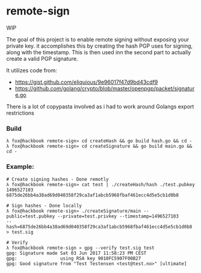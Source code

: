 remote-sign
===========
WIP


The goal of this project is to enable remote signing without exposing your private key. it accomplishes this
by creating the hash PGP uses for signing, along with the timestamp. This is then used inn the second part to 
actually create a valid PGP signature.

It utilizes code from:
* https://gist.github.com/eliquious/9e96017f47d9bd43cdf9
* https://github.com/golang/crypto/blob/master/openpgp/packet/signature.go

There is a lot of copypasta involved as i had to work around Golangs export restrictions

### Build
```
λ fox@hackbook remote-sign» cd createHash && go build hash.go && cd -
λ fox@hackbook remote-sign» cd createSignature && go build main.go && cd -

```


### Example:

```
# Create signing hashes - Done remotly
λ fox@hackbook remote-sign» cat test | ./createHash/hash ./test.pubkey
1496527103
6875de26bb4a38ad69d040358f29ca3af1abcb5968fbaf461ecc4d5e5cb1d0b8

# Sign hashes - Done locally
λ fox@hackbook remote-sign» ./createSignature/main --public=test.pubkey --private=test.privkey --timestamp=1496527103
--hash=6875de26bb4a38ad69d040358f29ca3af1abcb5968fbaf461ecc4d5e5cb1d0b8 > test.sig

# Verify
λ fox@hackbook remote-sign » gpg --verify test.sig test
gpg: Signature made Sat 03 Jun 2017 11:58:23 PM CEST
gpg:                using RSA key 9010FC5907F00B27
gpg: Good signature from "Test Testensen <test@test.no>" [ultimate]
```

